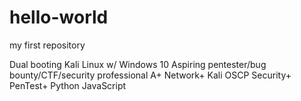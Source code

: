# hello-world
my first repository

Dual booting Kali Linux w/ Windows 10
Aspiring pentester/bug bounty/CTF/security professional
A+
Network+
Kali OSCP
Security+
PenTest+
Python
JavaScript
